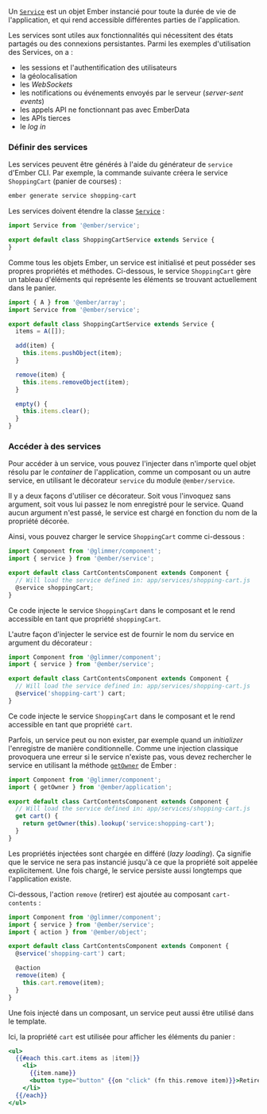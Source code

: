 Un [`Service`](https://api.emberjs.com/ember/release/classes/Service) est un objet Ember instancié pour toute la durée de vie de l'application, et qui rend accessible différentes parties de l'application.

Les services sont utiles aux fonctionnalités qui nécessitent des états partagés ou des connexions persistantes. Parmi les exemples d'utilisation des Services, on a&nbsp;:

* les sessions et l'authentification des utilisateurs
* la géolocalisation
* les _WebSockets_
* les notifications ou événements envoyés par le serveur (_server-sent events_)
* les appels API ne fonctionnant pas avec EmberData
* les APIs tierces
* le _log in_

### Définir des services

Les services peuvent être générés à l'aide du générateur de `service` d'Ember CLI. Par exemple, la commande suivante créera le service `ShoppingCart` (panier de courses)&nbsp;:

```bash
ember generate service shopping-cart
```

Les services doivent étendre la classe [`Service`](https://api.emberjs.com/ember/release/classes/Service)&nbsp;:

```javascript {data-filename=app/services/shopping-cart.js}
import Service from '@ember/service';

export default class ShoppingCartService extends Service {
}
```

Comme tous les objets Ember, un service est initialisé et peut posséder ses propres propriétés et méthodes. Ci-dessous, le service `ShoppingCart` gère un tableau d'éléments qui représente les éléments se trouvant actuellement dans le panier.

```javascript {data-filename=app/services/shopping-cart.js}
import { A } from '@ember/array';
import Service from '@ember/service';

export default class ShoppingCartService extends Service {
  items = A([]);

  add(item) {
    this.items.pushObject(item);
  }

  remove(item) {
    this.items.removeObject(item);
  }

  empty() {
    this.items.clear();
  }
}
```

### Accéder à des services

Pour accéder à un service, vous pouvez l'injecter dans n'importe quel objet résolu par le _container_ de l'application, comme un composant ou un autre service, en utilisant le décorateur `service` du module `@ember/service`.

Il y a deux façons d'utiliser ce décorateur. Soit vous l'invoquez sans argument, soit vous lui passez le nom enregistré pour le service. Quand aucun argument n'est passé, le service est chargé en fonction du nom de la propriété décorée.

Ainsi, vous pouvez charger le service `ShoppingCart` comme ci-dessous&nbsp;:

```javascript {data-filename=app/components/cart-contents.js}
import Component from '@glimmer/component';
import { service } from '@ember/service';

export default class CartContentsComponent extends Component {
  // Will load the service defined in: app/services/shopping-cart.js
  @service shoppingCart;
}
```

Ce code injecte le service `ShoppingCart` dans le composant et le rend accessible en tant que propriété `shoppingCart`.

L'autre façon d'injecter le service est de fournir le nom du service en argument du décorateur&nbsp;:

```javascript {data-filename=app/components/cart-contents.js}
import Component from '@glimmer/component';
import { service } from '@ember/service';

export default class CartContentsComponent extends Component {
  // Will load the service defined in: app/services/shopping-cart.js
  @service('shopping-cart') cart;
}
```

Ce code injecte le service `ShoppingCart` dans le composant et le rend accessible en tant que propriété `cart`.

Parfois, un service peut ou non exister, par exemple quand un _initializer_ l'enregistre de manière conditionnelle. Comme une injection classique provoquera une erreur si le service n'existe pas, vous devez rechercher le service en utilisant la méthode [`getOwner`](https://api.emberjs.com/ember/release/classes/@ember%2Fapplication/methods/getOwner?anchor=getOwner) de Ember&nbsp;:

```javascript {data-filename=app/components/cart-contents.js}
import Component from '@glimmer/component';
import { getOwner } from '@ember/application';

export default class CartContentsComponent extends Component {
  // Will load the service defined in: app/services/shopping-cart.js
  get cart() {
    return getOwner(this).lookup('service:shopping-cart');
  }
}
```

Les propriétés injectées sont chargée en différé (_lazy loading_). Ça signifie que le service ne sera pas instancié jusqu'à ce que la propriété soit appelée explicitement. Une fois chargé, le service persiste aussi longtemps que l'application existe.

Ci-dessous, l'action `remove` (retirer) est ajoutée au composant `cart-contents`&nbsp;:

```javascript {data-filename=app/components/cart-contents.js}
import Component from '@glimmer/component';
import { service } from '@ember/service';
import { action } from '@ember/object';

export default class CartContentsComponent extends Component {
  @service('shopping-cart') cart;

  @action
  remove(item) {
    this.cart.remove(item);
  }
}
```

Une fois injecté dans un composant, un service peut aussi être utilisé dans le template.

Ici, la propriété `cart` est utilisée pour afficher les éléments du panier&nbsp;:

```handlebars {data-filename=app/components/cart-contents.hbs}
<ul>
  {{#each this.cart.items as |item|}}
    <li>
      {{item.name}}
      <button type="button" {{on "click" (fn this.remove item)}}>Retirer</button>
    </li>
  {{/each}}
</ul>
```

<!-- eof - needed for pages that end in a code block  -->
